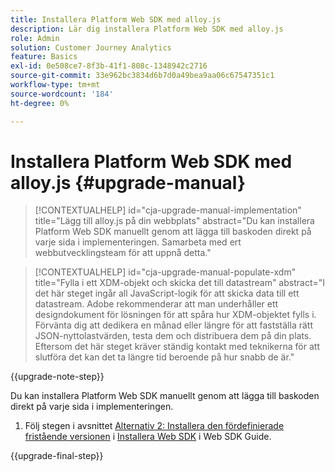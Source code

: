 ```yaml
---
title: Installera Platform Web SDK med alloy.js
description: Lär dig installera Platform Web SDK med alloy.js
role: Admin
solution: Customer Journey Analytics
feature: Basics
exl-id: 0e508ce7-8f3b-41f1-808c-1348942c2716
source-git-commit: 33e962bc3834d6b7d0a49bea9aa06c67547351c1
workflow-type: tm+mt
source-wordcount: '184'
ht-degree: 0%

---
```


# Installera Platform Web SDK med alloy.js {#upgrade-manual}

<!-- markdownlint-disable MD034 -->

>[!CONTEXTUALHELP]
>id="cja-upgrade-manual-implementation"
>title="Lägg till alloy.js på din webbplats"
>abstract="Du kan installera Platform Web SDK manuellt genom att lägga till baskoden direkt på varje sida i implementeringen. Samarbeta med ert webbutvecklingsteam för att uppnå detta."

<!-- markdownlint-enable MD034 -->

<!-- markdownlint-disable MD034 -->

>[!CONTEXTUALHELP]
>id="cja-upgrade-manual-populate-xdm"
>title="Fylla i ett XDM-objekt och skicka det till datastream"
>abstract="I det här steget ingår all JavaScript-logik för att skicka data till ett datastream. Adobe rekommenderar att man underhåller ett designdokument för lösningen för att spåra hur XDM-objektet fylls i. Förvänta dig att dedikera en månad eller längre för att fastställa rätt JSON-nyttolastvärden, testa dem och distribuera dem på din plats. Eftersom det här steget kräver ständig kontakt med teknikerna för att slutföra det kan det ta längre tid beroende på hur snabb de är."

<!-- markdownlint-enable MD034 -->

{{upgrade-note-step}}

Du kan installera Platform Web SDK manuellt genom att lägga till baskoden direkt på varje sida i implementeringen.

1. Följ stegen i avsnittet [Alternativ 2: Installera den fördefinierade fristående versionen](https://experienceleague.adobe.com/en/docs/experience-platform/edge/fundamentals/installing-the-sdk#option-2-installing-the-prebuilt-standalone-version) i [Installera Web SDK](https://experienceleague.adobe.com/en/docs/experience-platform/edge/fundamentals/installing-the-sdk) i Web SDK Guide.

{{upgrade-final-step}}

